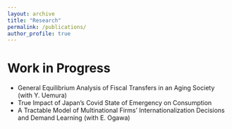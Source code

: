 ```yaml
---
layout: archive
title: "Research"
permalink: /publications/
author_profile: true
---
```



Work in Progress
======

- General Equilibrium Analysis of Fiscal Transfers in an Aging Society (with Y. Uemura)
- True Impact of Japan’s Covid State of Emergency on Consumption
- A Tractable Model of Multinational Firms’ Internationalization Decisions and Demand Learning (with E. Ogawa)


<!--
 {% if author.googlescholar %}
  You can also find my articles on <u><a href="{{author.googlescholar}}">my Google Scholar profile</a>.</u>
 {% endif %}

 {% include base_path %}

 {% for post in site.publications reversed %}
   {% include archive-single.html %}
 {% endfor %}
-->
